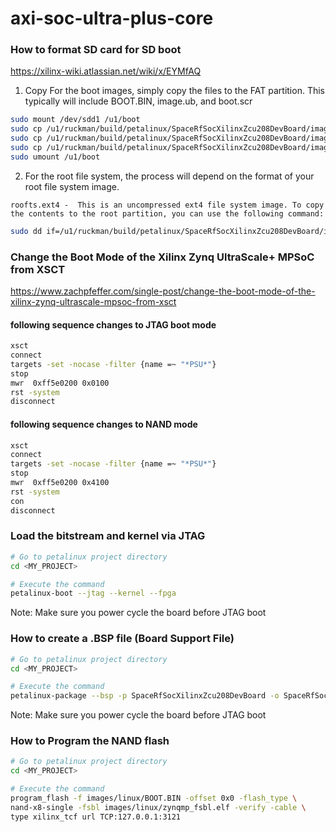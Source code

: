 # axi-soc-ultra-plus-core

<!--- ######################################################## -->

### How to format SD card for SD boot

https://xilinx-wiki.atlassian.net/wiki/x/EYMfAQ

1) Copy For the boot images, simply copy the files to the FAT partition.
This typically will include BOOT.BIN, image.ub, and boot.scr

```bash
sudo mount /dev/sdd1 /u1/boot
sudo cp /u1/ruckman/build/petalinux/SpaceRfSocXilinxZcu208DevBoard/images/linux/BOOT.BIN /u1/boot/.
sudo cp /u1/ruckman/build/petalinux/SpaceRfSocXilinxZcu208DevBoard/images/linux/image.ub /u1/boot/.
sudo cp /u1/ruckman/build/petalinux/SpaceRfSocXilinxZcu208DevBoard/images/linux/boot.scr /u1/boot/.
sudo umount /u1/boot
```

2) For the root file system, the process will depend on the format of your root file system image.

`roofts.ext4 -  This is an uncompressed ext4 file system image. To copy the contents to the root partition, you can use the following command: `

```bash
sudo dd if=/u1/ruckman/build/petalinux/SpaceRfSocXilinxZcu208DevBoard/images/linux/rootfs.ext4 of=/dev/sdd2
```


<!--- ######################################################## -->

### Change the Boot Mode of the Xilinx Zynq UltraScale+ MPSoC from XSCT

https://www.zachpfeffer.com/single-post/change-the-boot-mode-of-the-xilinx-zynq-ultrascale-mpsoc-from-xsct


#### following sequence changes to JTAG boot mode
```bash
xsct
connect
targets -set -nocase -filter {name =~ "*PSU*"}
stop
mwr  0xff5e0200 0x0100
rst -system
disconnect
```

#### following sequence changes to NAND mode
```bash
xsct
connect
targets -set -nocase -filter {name =~ "*PSU*"}
stop
mwr  0xff5e0200 0x4100
rst -system
con
disconnect
```

<!--- ######################################################## -->

### Load the bitstream and kernel via JTAG

```bash
# Go to petalinux project directory
cd <MY_PROJECT>

# Execute the command
petalinux-boot --jtag --kernel --fpga
```

Note: Make sure you power cycle the board before JTAG boot

<!--- ######################################################## -->


### How to create a .BSP file (Board Support File)

```bash
# Go to petalinux project directory
cd <MY_PROJECT>

# Execute the command
petalinux-package --bsp -p SpaceRfSocXilinxZcu208DevBoard -o SpaceRfSocXilinxZcu208DevBoard.bsp
```

Note: Make sure you power cycle the board before JTAG boot


<!--- ######################################################## -->


### How to Program the NAND flash

```bash
# Go to petalinux project directory
cd <MY_PROJECT>

# Execute the command
program_flash -f images/linux/BOOT.BIN -offset 0x0 -flash_type \
nand-x8-single -fsbl images/linux/zynqmp_fsbl.elf -verify -cable \
type xilinx_tcf url TCP:127.0.0.1:3121
```

<!--- ######################################################## -->
